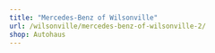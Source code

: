 ```yaml
---
title: "Mercedes-Benz of Wilsonville"
url: /wilsonville/mercedes-benz-of-wilsonville-2/
shop: Autohaus
---
```

